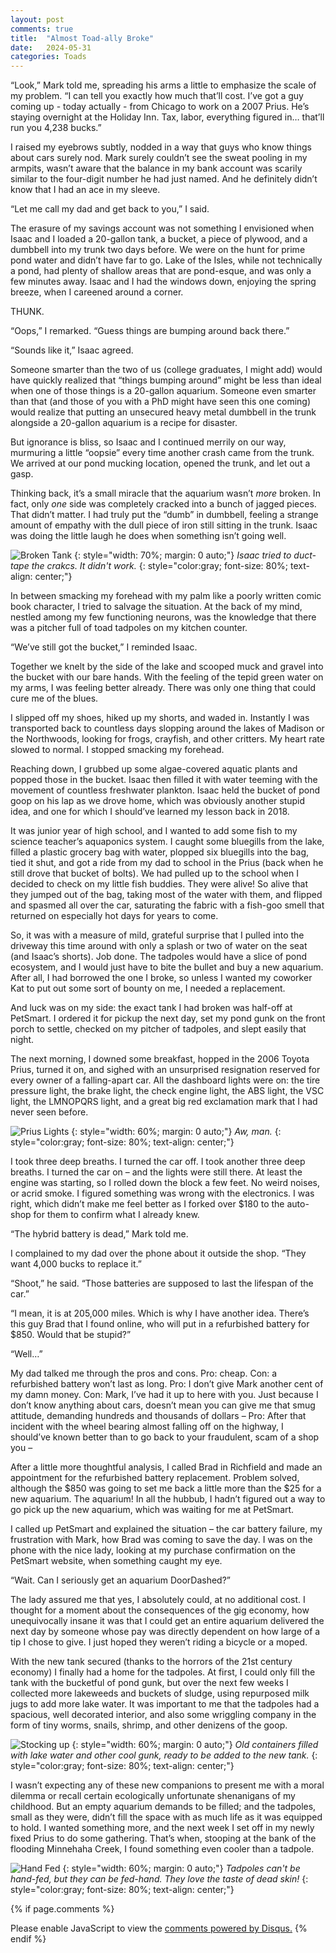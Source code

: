 ```yaml
---
layout: post
comments: true
title:  "Almost Toad-ally Broke"
date:   2024-05-31
categories: Toads
---
```


“Look,” Mark told me, spreading his arms a little to emphasize the scale of my problem. “I can tell you exactly how much that’ll cost. I’ve got a guy coming up - today actually - from Chicago to work on a 2007 Prius. He’s staying overnight at the Holiday Inn. Tax, labor, everything figured in… that’ll run you 4,238 bucks.”

I raised my eyebrows subtly, nodded in a way that guys who know things about cars surely nod. Mark surely couldn’t see the sweat pooling in my armpits, wasn’t aware that the balance in my bank account was scarily similar to the four-digit number he had just named. And he definitely didn’t know that I had an ace in my sleeve. 

“Let me call my dad and get back to you,” I said.
<br />

The erasure of my savings account was not something I envisioned when Isaac and I loaded a 20-gallon tank, a bucket, a piece of plywood, and a dumbbell into my trunk two days before. We were on the hunt for prime pond water and didn’t have far to go. Lake of the Isles, while not technically a pond, had plenty of shallow areas that are pond-esque, and was only a few minutes away. Isaac and I had the windows down, enjoying the spring breeze, when I careened around a corner.

THUNK.

“Oops,” I remarked. “Guess things are bumping around back there.”

“Sounds like it,” Isaac agreed.

Someone smarter than the two of us (college graduates, I might add) would have quickly realized that “things bumping around” might be less than ideal when one of those things is a 20-gallon aquarium. Someone even smarter than that (and those of you with a PhD might have seen this one coming) would realize that putting an unsecured heavy metal dumbbell in the trunk alongside a 20-gallon aquarium is a recipe for disaster. 

But ignorance is bliss, so Isaac and I continued merrily on our way, murmuring a little “oopsie” every time another crash came from the trunk. We arrived at our pond mucking location, opened the trunk, and let out a gasp.

Thinking back, it’s a small miracle that the aquarium wasn’t <i> more </i> broken. In fact, only <i> one </i> side was completely cracked into a bunch of jagged pieces. That didn’t matter. I had truly put the “dumb” in dumbbell, feeling a strange amount of empathy with the dull piece of iron still sitting in the trunk. Isaac was doing the little laugh he does when something isn’t going well.

![Broken Tank](/assets/toads/brokentank.jpg)
{: style="width: 70%; margin: 0 auto;"}
*Isaac tried to duct-tape the crakcs. It didn't work.*
{: style="color:gray; font-size: 80%; text-align: center;"}

In between smacking my forehead with my palm like a poorly written comic book character, I tried to salvage the situation. At the back of my mind, nestled among my few functioning neurons, was the knowledge that there was a pitcher full of toad tadpoles on my kitchen counter. 

“We’ve still got the bucket,” I reminded Isaac.

Together we knelt by the side of the lake and scooped muck and gravel into the bucket with our bare hands. With the feeling of the tepid green water on my arms, I was feeling better already. There was only one thing that could cure me of the blues.

I slipped off my shoes, hiked up my shorts, and waded in. Instantly I was transported back to countless days slopping around the lakes of Madison or the Northwoods, looking for frogs, crayfish, and other critters. My heart rate slowed to normal. I stopped smacking my forehead. 

Reaching down, I grubbed up some algae-covered aquatic plants and popped those in the bucket. Isaac then filled it with water teeming with the movement of countless freshwater plankton. Isaac held the bucket of pond goop on his lap as we drove home, which was obviously another stupid idea, and one for which I should’ve learned my lesson back in 2018.

It was junior year of high school, and I wanted to add some fish to my science teacher’s aquaponics system. I caught some bluegills from the lake, filled a plastic grocery bag with water, plopped six bluegills into the bag, tied it shut, and got a ride from my dad to school in the Prius (back when he still drove that bucket of bolts). We had pulled up to the school when I decided to check on my little fish buddies. They were alive! So alive that they jumped out of the bag, taking most of the water with them, and flipped and spasmed all over the car, saturating the fabric with a fish-goo smell that returned on especially hot days for years to come.

So, it was with a measure of mild, grateful surprise that I pulled into the driveway this time around with only a splash or two of water on the seat (and Isaac’s shorts). Job done. The tadpoles would have a slice of pond ecosystem, and I would just have to bite the bullet and buy a new aquarium. After all, I had borrowed the one I broke, so unless I wanted my coworker Kat to put out some sort of bounty on me, I needed a replacement.

And luck was on my side: the exact tank I had broken was half-off at PetSmart. I ordered it for pickup the next day, set my pond gunk on the front porch to settle, checked on my pitcher of tadpoles, and slept easily that night. 

The next morning, I downed some breakfast, hopped in the 2006 Toyota Prius, turned it on, and sighed with an unsurprised resignation reserved for every owner of a falling-apart car. All the dashboard lights were on: the tire pressure light, the brake light, the check engine light, the ABS light, the VSC light, the LMNOPQRS light, and a great big red exclamation mark that I had never seen before.

![Prius Lights](/assets/toads/cartrouble.jpg)
{: style="width: 60%; margin: 0 auto;"}
*Aw, man.*
{: style="color:gray; font-size: 80%; text-align: center;"}

I took three deep breaths. I turned the car off. I took another three deep breaths. I turned the car on – and the lights were still there. At least the engine was starting, so I rolled down the block a few feet. No weird noises, or acrid smoke. I figured something was wrong with the electronics. I was right, which didn’t make me feel better as I forked over $180 to the auto-shop for them to confirm what I already knew.

“The hybrid battery is dead,” Mark told me. 

I complained to my dad over the phone about it outside the shop. “They want 4,000 bucks to replace it.”

“Shoot,” he said. “Those batteries are supposed to last the lifespan of the car.”

“I mean, it is at 205,000 miles. Which is why I have another idea. There’s this guy Brad that I found online, who will put in a refurbished battery for $850. Would that be stupid?”

“Well…” 

My dad talked me through the pros and cons. Pro: cheap. Con: a refurbished battery won’t last as long. Pro: I don’t give Mark another cent of my damn money. Con: Mark, I’ve had it up to here with you. Just because I don’t know anything about cars, doesn’t mean you can give me that smug attitude, demanding hundreds and thousands of dollars – Pro: After that incident with the wheel bearing almost falling off on the highway, I should’ve known better than to go back to your fraudulent, scam of a shop you – 

After a little more thoughtful analysis, I called Brad in Richfield and made an appointment for the refurbished battery replacement. Problem solved, although the $850 was going to set me back a little more than the $25 for a new aquarium. The aquarium! In all the hubbub, I hadn’t figured out a way to go pick up the new aquarium, which was waiting for me at PetSmart.

I called up PetSmart and explained the situation – the car battery failure, my frustration with Mark, how Brad was coming to save the day. I was on the phone with the nice lady, looking at my purchase confirmation on the PetSmart website, when something caught my eye.

“Wait. Can I seriously get an aquarium DoorDashed?”

The lady assured me that yes, I absolutely could, at no additional cost. I thought for a moment about the consequences of the gig economy, how unequivocally insane it was that I could get an entire aquarium delivered the next day by someone whose pay was directly dependent on how large of a tip I chose to give. I just hoped they weren’t riding a bicycle or a moped.

With the new tank secured (thanks to the horrors of the 21st century economy) I finally had a home for the tadpoles. At first, I could only fill the tank with the bucketful of pond gunk, but over the next few weeks I collected more lakeweeds and buckets of sludge, using repurposed milk jugs to add more lake water. It was important to me that the tadpoles had a spacious, well decorated interior, and also some wriggling company in the form of tiny worms, snails, shrimp, and other denizens of the goop. 

![Stocking up](/assets/toads/supplies.jpg)
{: style="width: 60%; margin: 0 auto;"}
*Old containers filled with lake water and other cool gunk, ready to be added to the new tank.*
{: style="color:gray; font-size: 80%; text-align: center;"}

I wasn’t expecting any of these new companions to present me with a moral dilemma or recall certain ecologically unfortunate shenanigans of my childhood. But an empty aquarium demands to be filled; and the tadpoles, small as they were, didn’t fill the space with as much life as it was equipped to hold. I wanted something more, and the next week I set off in my newly fixed Prius to do some gathering. That’s when, stooping at the bank of the flooding Minnehaha Creek, I found something even cooler than a tadpole.

![Hand Fed](/assets/toads/handfeed.jpg)
{: style="width: 60%; margin: 0 auto;"}
*Tadpoles can't be hand-fed, but they can be fed-hand. They love the taste of dead skin!*
{: style="color:gray; font-size: 80%; text-align: center;"}

{% if page.comments %}
<div id="disqus_thread"></div>
<script>
    /**
    *  RECOMMENDED CONFIGURATION VARIABLES: EDIT AND UNCOMMENT THE SECTION BELOW TO INSERT DYNAMIC VALUES FROM YOUR PLATFORM OR CMS.
    *  LEARN WHY DEFINING THESE VARIABLES IS IMPORTANT: https://disqus.com/admin/universalcode/#configuration-variables    */
    /*
    var disqus_config = function () {
    this.page.url = 'https://www.hughgabriel.com/Travel/2022/07/21/Beyond-the-Island.html';  // Replace PAGE_URL with your page's canonical URL variable
    this.page.identifier = '/Travel/2022/07/21/Beyond-the-Island.html'; // Replace PAGE_IDENTIFIER with your page's unique identifier variable
    };
    */
    (function() { // DON'T EDIT BELOW THIS LINE
    var d = document, s = d.createElement('script');
    s.src = 'https://hughsblog-1.disqus.com/embed.js';
    s.setAttribute('data-timestamp', +new Date());
    (d.head || d.body).appendChild(s);
    })();
</script>
<noscript>Please enable JavaScript to view the <a href="https://disqus.com/?ref_noscript">comments powered by Disqus.</a></noscript>
{% endif %}
